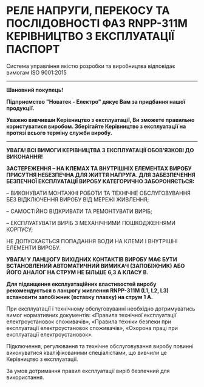 # <b>РЕЛЕ НАПРУГИ, ПЕРЕКОСУ ТА ПОСЛІДОВНОСТІ ФАЗ RNPP-311M</b><br>КЕРІВНИЦТВО З ЕКСПЛУАТАЦІЇ ПАСПОРТ

Система управління якістю розробки та виробництва відповідає вимогам ISO 9001:2015

---

**Шановний покупець!**

**Підприємство "Новатек - Електро" дякує Вам за придбання нашої продукції.**

**Уважно вивчивши Керівництво з експлуатації, Ви зможете правильно користуватися виробом. Зберігайте Керівництво з експлуатації на протязі всього терміну служби виробу.**

---

**УВАГА! ВСІ ВИМОГИ КЕРІВНИЦТВА З ЕКСПЛУАТАЦІЇ ОБОВ’ЯЗКОВІ ДО ВИКОНАННЯ!**

**ЗАСТЕРЕЖЕННЯ – НА КЛЕМАХ ТА ВНУТРІШНІХ ЕЛЕМЕНТАХ ВИРОБУ ПРИСУТНЯ НЕБЕЗПЕЧНА ДЛЯ ЖИТТЯ НАПРУГА. ДЛЯ ЗАБЕЗПЕЧЕННЯ БЕЗПЕЧНОЇ ЕКСПЛУАТАЦІЇ ВИРОБУ КАТЕГОРИЧНО ЗАБОРОНЯЄТЬСЯ:**

– ВИКОНУВАТИ МОНТАЖНІ РОБОТИ ТА ТЕХНІЧНЕ ОБСЛУГОВУВАННЯ БЕЗ ВІДКЛЮЧЕННЯ ВИРОБУ ВІД МЕРЕЖІ ЖИВЛЕННЯ;

– САМОСТІЙНО ВІДКРИВАТИ ТА РЕМОНТУВАТИ ВИРІБ;

– ЕКСПЛУАТУВАТИ ВИРІБ З МЕХАНІЧНИМИ ПОШКОДЖЕННЯМИ КОРПУСУ;

НЕ ДОПУСКАЄТЬСЯ ПОПАДАННЯ ВОДИ НА КЛЕМИ І ВНУТРІШНІ ЕЛЕМЕНТИ ВИРОБУ.

**УВАГА! У ЛАНЦЮГУ ВИХІДНИХ КОНТАКТІВ ВИРОБУ МАЄ БУТИ ВСТАНОВЛЕНИЙ АВТОМАТИЧНИЙ ВИМИКАЧ (ЗАПОБІЖНИК) АБО ЙОГО АНАЛОГ НА СТРУМ НЕ БІЛЬШЕ 6,3 А КЛАСУ В.**

**Для підвищення експлуатаційних властивостей виробу рекомендується в ланцюгу живлення RNPP-311M (L1, L2, L3) встановити запобіжник (вставку плавку) на струм 1 А.**

При експлуатації і технічному обслуговуванні необхідно дотримуватись вимог нормативних документів: «Правила технічної експлуатації електроустановок споживачів», «Правила техніки безпеки при експлуатації електроустановок споживачів», «Охорона праці при експлуатації електроустановок».

Підключення, регулювання та технічне обслуговування виробу повинні виконуватися кваліфікованими спеціалістами, що вивчили це Керівництво з експлуатації.

За умов дотримання правил експлуатації виріб безпечний для використання.
